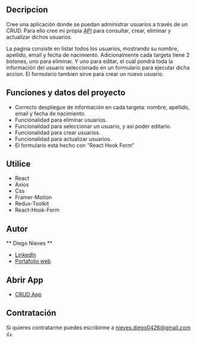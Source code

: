 ## Decripcion

Cree una aplicación donde se puedan administrar usuarios a través de un CRUD. Para ello cree mi propia [API](https://github.com/Diego-Nieves26/API-Crud--.git) para consultar, crear, eliminar y actualizar dichos usuarios.

La pagina consiste en listar todos los usuarios, mostrando su nombre, apellido, email y fecha de nacimiento. Adicionalmente cada targeta tiene 2 botones, uno para eliminar. Y uno para editar, el cuál pondrá toda la información del usuario seleccionado en un formulario para ejecutar dicha accion. El formulario tambien sirve para crear un nuevo usuario.

## Funciones y datos del proyecto

- Correcto despliegue de información en cada targeta: nombre, apellido, email y fecha de nacimiento.
- Funcionalidad para eliminar usuarios.
- Funcionalidad para seleccionar un usuario, y asi poder editarlo.
- Funcionalidad para crear usuarios.
- Funcionalidad para actualizar usuarios.
- El formulario esta hecho con “React Hook Form”

## Utilice

- React
- Axios
- Css
- Framer-Motion
- Redux-Toolkit
- React-Hook-Form

## Autor

** Diego Nieves **

- [LinkedIn](https://www.linkedin.com/in/diego-nieves-04b409242/)
- [Portafolio web](https://nvs-dlc.netlify.app)

## Abrir App

- [CRUD App](https://papaya-malasada-686ac1.netlify.app/)

## Contratación

Si quieres contratarme puedes escribirme a nieves.diego0426@gmail.com 👍.
